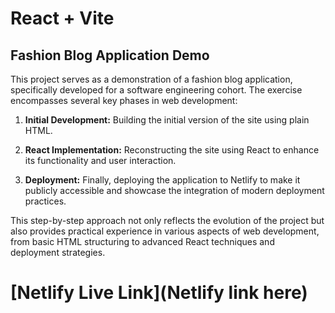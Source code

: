 # React + Vite

## Fashion Blog Application Demo

This project serves as a demonstration of a fashion blog application, specifically developed for a software engineering cohort. The exercise encompasses several key phases in web development:

1. **Initial Development:** Building the initial version of the site using plain HTML.

2. **React Implementation:** Reconstructing the site using React to enhance its functionality and user interaction.

3. **Deployment:** Finally, deploying the application to Netlify to make it publicly accessible and showcase the integration of modern deployment practices.

This step-by-step approach not only reflects the evolution of the project but also provides practical experience in various aspects of web development, from basic HTML structuring to advanced React techniques and deployment strategies.

# [Netlify Live Link](Netlify link here)
